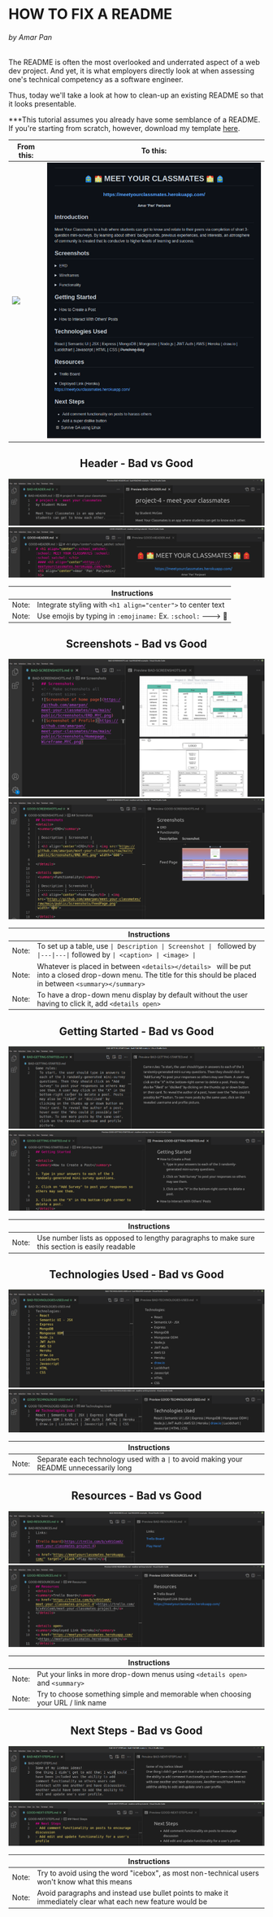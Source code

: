 # HOW TO FIX A README
###### by Amar Pan
The README is often the most overlooked and underrated aspect of a web dev project. And yet, it is what employers directly look at when assessing one's technical competency as a software engineer.

Thus, today we'll take a look at how to clean-up an existing README so that it looks presentable.   

***This tutorial assumes you already have some semblance of a README. If you're starting from scratch, however, download my template [here](). 



| From this:     | To this:      |
|---------------|--------------|
| <img src="./images/FullBadREADME.png"> | <img src="./images/FullGoodREADME.png"> |

## <h2  align="center">Header - Bad vs Good</h2>
 <img src="./images/BAD-HEADER.png">    
 
 <img src="./images/GOOD-HEADER.png">
 
|            | Instructions |
|------------|--------------|
| Note:      | Integrate styling with `<h1 align="center">` to center text |
| Note:      | Use emojis by typing in `:emojiname:` Ex. `:school:` ---> :school:

## <h2  align="center">Screenshots - Bad vs Good</h2>
 <img src="./images/BAD-SCREENSHOTS.png">    
 <img src="./images/GOOD-SCREENSHOTS.png">

|            | Instructions |
|------------|--------------|
| Note:      | To set up a  table, use `\| Description \| Screenshot \| ` followed by `\|---\|---\|` followed by `\| <caption> \| <image> \|`
| Note:      | Whatever is placed in between `<details></details> ` will be put into a closed drop-down menu. The title for this should be placed in between `<summary></summary>` 
| Note:      | To have a drop-down menu display by default without the user having to click it, add `<details open>` 

## <h2  align="center">Getting Started - Bad vs Good</h2>
 <img src="./images/BAD-GETTING-STARTED.png">    
 <img src="./images/GOOD-GETTING-STARTED.png">    

|            | Instructions |
|------------|--------------|
| Note:      | Use number lists as opposed to lengthy paragraphs to make sure this section is easily readable

## <h2  align="center">Technologies Used - Bad vs Good</h2>
 <img src="./images/BAD-TECHNOLOGIES-USED.png">    
 <img src="./images/GOOD-TECHNOLOGIES-USED.png">    

|            | Instructions |
|------------|--------------|
| Note:      | Separate each technology used with a `\|` to avoid making your README unnecessarily long 

## <h2  align="center">Resources - Bad vs Good</h2>
 <img src="./images/BAD-RESOURCES.png">    
 <img src="./images/GOOD-RESOURCES.png">    

|            | Instructions |
|------------|--------------|
| Note:      | Put your links in more drop-down menus using `<details open>` and `<summary>`
| Note:      | Try to choose something simple and memorable when choosing your URL / link name

## <h2  align="center">Next Steps - Bad vs Good</h2>
 <img src="./images/BAD-NEXT-STEPS.png">    
 <img src="./images/GOOD-NEXT-STEPS.png">    

|            | Instructions |
|------------|--------------|
| Note:      | Try to avoid using the word "icebox", as most non-technical users won't know what this means
| Note:      | Avoid paragraphs and instead use bullet points to make it immediately clear what each new feature would be
